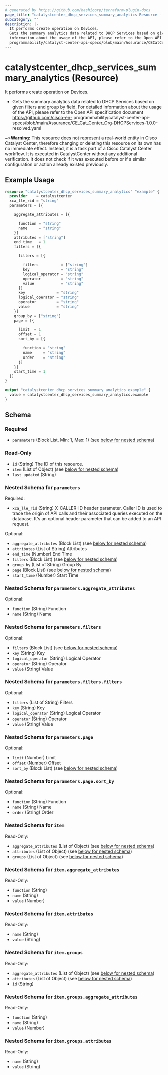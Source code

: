 ```yaml
---
# generated by https://github.com/hashicorp/terraform-plugin-docs
page_title: "catalystcenter_dhcp_services_summary_analytics Resource - terraform-provider-catalystcenter"
subcategory: ""
description: |-
  It performs create operation on Devices.
  Gets the summary analytics data related to DHCP Services based on given filters and group by field. For detailed
  information about the usage of the API, please refer to the Open API specification document https://github.com/cisco-en-
  programmability/catalyst-center-api-specs/blob/main/Assurance/CECatCenter_Org-DHCPServices-1.0.0-resolved.yaml
---
```


# catalystcenter_dhcp_services_summary_analytics (Resource)

It performs create operation on Devices.

- Gets the summary analytics data related to DHCP Services based on given filters and group by field. For detailed
information about the usage of the API, please refer to the Open API specification document https://github.com/cisco-en-
programmability/catalyst-center-api-specs/blob/main/Assurance/CE_Cat_Center_Org-DHCPServices-1.0.0-resolved.yaml


~>**Warning:**
This resource does not represent a real-world entity in Cisco Catalyst Center, therefore changing or deleting this resource on its own has no immediate effect.
Instead, it is a task part of a Cisco Catalyst Center workflow. It is executed in CatalystCenter without any additional verification. It does not check if it was executed before or if a similar configuration or action already existed previously.

## Example Usage

```terraform
resource "catalystcenter_dhcp_services_summary_analytics" "example" {
  provider    = catalystcenter
  xca_lle_rid = "string"
  parameters = [{

    aggregate_attributes = [{

      function = "string"
      name     = "string"
    }]
    attributes = ["string"]
    end_time   = 1
    filters = [{

      filters = [{

        filters          = ["string"]
        key              = "string"
        logical_operator = "string"
        operator         = "string"
        value            = "string"
      }]
      key              = "string"
      logical_operator = "string"
      operator         = "string"
      value            = "string"
    }]
    group_by = ["string"]
    page = [{

      limit  = 1
      offset = 1
      sort_by = [{

        function = "string"
        name     = "string"
        order    = "string"
      }]
    }]
    start_time = 1
  }]
}

output "catalystcenter_dhcp_services_summary_analytics_example" {
  value = catalystcenter_dhcp_services_summary_analytics.example
}
```

<!-- schema generated by tfplugindocs -->
## Schema

### Required

- `parameters` (Block List, Min: 1, Max: 1) (see [below for nested schema](#nestedblock--parameters))

### Read-Only

- `id` (String) The ID of this resource.
- `item` (List of Object) (see [below for nested schema](#nestedatt--item))
- `last_updated` (String)

<a id="nestedblock--parameters"></a>
### Nested Schema for `parameters`

Required:

- `xca_lle_rid` (String) X-CALLER-ID header parameter. Caller ID is used to trace the origin of API calls and their associated queries executed on the database. It's an optional header parameter that can be added to an API request.

Optional:

- `aggregate_attributes` (Block List) (see [below for nested schema](#nestedblock--parameters--aggregate_attributes))
- `attributes` (List of String) Attributes
- `end_time` (Number) End Time
- `filters` (Block List) (see [below for nested schema](#nestedblock--parameters--filters))
- `group_by` (List of String) Group By
- `page` (Block List) (see [below for nested schema](#nestedblock--parameters--page))
- `start_time` (Number) Start Time

<a id="nestedblock--parameters--aggregate_attributes"></a>
### Nested Schema for `parameters.aggregate_attributes`

Optional:

- `function` (String) Function
- `name` (String) Name


<a id="nestedblock--parameters--filters"></a>
### Nested Schema for `parameters.filters`

Optional:

- `filters` (Block List) (see [below for nested schema](#nestedblock--parameters--filters--filters))
- `key` (String) Key
- `logical_operator` (String) Logical Operator
- `operator` (String) Operator
- `value` (String) Value

<a id="nestedblock--parameters--filters--filters"></a>
### Nested Schema for `parameters.filters.filters`

Optional:

- `filters` (List of String) Filters
- `key` (String) Key
- `logical_operator` (String) Logical Operator
- `operator` (String) Operator
- `value` (String) Value



<a id="nestedblock--parameters--page"></a>
### Nested Schema for `parameters.page`

Optional:

- `limit` (Number) Limit
- `offset` (Number) Offset
- `sort_by` (Block List) (see [below for nested schema](#nestedblock--parameters--page--sort_by))

<a id="nestedblock--parameters--page--sort_by"></a>
### Nested Schema for `parameters.page.sort_by`

Optional:

- `function` (String) Function
- `name` (String) Name
- `order` (String) Order




<a id="nestedatt--item"></a>
### Nested Schema for `item`

Read-Only:

- `aggregate_attributes` (List of Object) (see [below for nested schema](#nestedobjatt--item--aggregate_attributes))
- `attributes` (List of Object) (see [below for nested schema](#nestedobjatt--item--attributes))
- `groups` (List of Object) (see [below for nested schema](#nestedobjatt--item--groups))

<a id="nestedobjatt--item--aggregate_attributes"></a>
### Nested Schema for `item.aggregate_attributes`

Read-Only:

- `function` (String)
- `name` (String)
- `value` (Number)


<a id="nestedobjatt--item--attributes"></a>
### Nested Schema for `item.attributes`

Read-Only:

- `name` (String)
- `value` (String)


<a id="nestedobjatt--item--groups"></a>
### Nested Schema for `item.groups`

Read-Only:

- `aggregate_attributes` (List of Object) (see [below for nested schema](#nestedobjatt--item--groups--aggregate_attributes))
- `attributes` (List of Object) (see [below for nested schema](#nestedobjatt--item--groups--attributes))
- `id` (String)

<a id="nestedobjatt--item--groups--aggregate_attributes"></a>
### Nested Schema for `item.groups.aggregate_attributes`

Read-Only:

- `function` (String)
- `name` (String)
- `value` (Number)


<a id="nestedobjatt--item--groups--attributes"></a>
### Nested Schema for `item.groups.attributes`

Read-Only:

- `name` (String)
- `value` (String)
